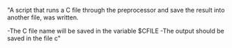 "A script that runs a C file through the preprocessor and save the result into another file, was written.

-The C file name will be saved in the variable $CFILE
-The output should be saved in the file c"
